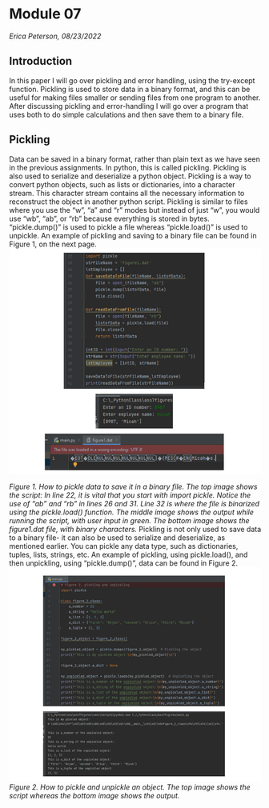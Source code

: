 # Module 07 
*Erica Peterson, 08/23/2022*
## Introduction
In this paper I will go over pickling and error handling, using the try-except function. Pickling is used to store data in a binary format, and this can be useful for making files smaller or sending files from one program to another. After discussing pickling and error-handling I will go over a program that uses both to do simple calculations and then save them to a binary file. 
## Pickling
Data can be saved in a binary format, rather than plain text as we have seen in the previous assignments. In python, this is called pickling. Pickling is also used to serialize and deserialize a python object. Pickling is a way to convert python objects, such as lists or dictionaries, into a character stream. This character stream contains all the necessary information to reconstruct the object in another python script. Pickling is similar to files where you use the “w”, “a” and “r” modes but instead of just “w”, you would use “wb”, “ab”, or “rb” because everything is stored in bytes. “pickle.dump()” is used to pickle a file whereas “pickle.load()” is used to unpickle. An example of pickling and saving to a binary file can be found in Figure 1, on the next page. 
![Figure 1](https://github.com/ericapet/ITFnd100-Mod07/blob/main/docs/Figure1.png "Figure 1")

*Figure 1. How to pickle data to save it in a binary file. The top image shows the script: In line 22, it is vital that you start with import pickle. Notice the use of “ab” and “rb” in lines 26 and 31. Line 32 is where the file is binarized using the pickle.load() function.  The middle image shows the output while running the script, with user input in green. The bottom image shows the figure1.dat file, with binary characters.*
Pickling is not only used to save data to a binary file- it can also be used to serialize and deserialize, as mentioned earlier. You can pickle any data type, such as dictionaries, tuples, lists, strings, etc.  An example of pickling, using pickle.load(), and then unpickling, using “pickle.dump()”, data can be found in Figure 2. 
![Figure 2](https://github.com/ericapet/ITFnd100-Mod07/blob/main/docs/Figure2.png "Figure 2")
*Figure 2. How to pickle and unpickle an object. The top image shows the script whereas the bottom image shows the output.*
